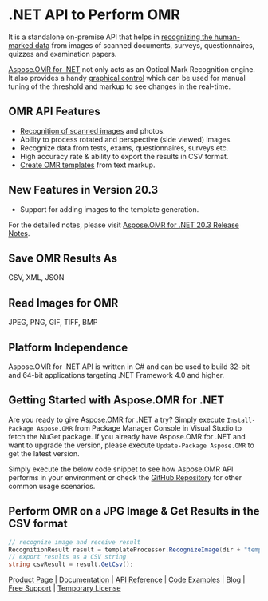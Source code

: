 # .NET API to Perform OMR

It is a standalone on-premise API that helps in [recognizing the human-marked data](https://docs.aspose.com/display/omrnet/Perform+OMR+on+Images) from images of scanned documents, surveys, questionnaires, quizzes and examination papers.

[Aspose.OMR for .NET](https://products.aspose.com/omr/net) not only acts as an Optical Mark Recognition engine. It also provides a handy [graphical control](https://docs.aspose.com/display/omrnet/Working+with+Graphical+Control) which can be used for manual tuning of the threshold and markup to see changes in the real-time.

## OMR API Features

- [Recognition of scanned images](https://docs.aspose.com/display/omrnet/Perform+OMR+on+Images) and photos.
- Ability to process rotated and perspective (side viewed) images.
- Recognize data from tests, exams, questionnaires, surveys etc.
- High accuracy rate & ability to export the results in CSV format.
- [Create OMR templates](https://docs.aspose.com/display/omrnet/Create+OMR+Template) from text markup.

## New Features in Version 20.3

- Support for adding images to the template generation.

For the detailed notes, please visit [Aspose.OMR for .NET 20.3 Release Notes](https://docs.aspose.com/display/omrnet/Aspose.OMR+for+.NET+20.3+Release+Notes).

## Save OMR Results As

CSV, XML, JSON

## Read Images for OMR

JPEG, PNG, GIF, TIFF, BMP

## Platform Independence

Aspose.OMR for .NET API is written in C# and can be used to build 32-bit and 64-bit applications targeting .NET Framework 4.0 and higher.

## Getting Started with Aspose.OMR for .NET

Are you ready to give Aspose.OMR for .NET a try? Simply execute `Install-Package Aspose.OMR` from Package Manager Console in Visual Studio to fetch the NuGet package. If you already have Aspose.OMR for .NET and want to upgrade the version, please execute `Update-Package Aspose.OMR` to get the latest version.

Simply execute the below code snippet to see how Aspose.OMR API performs in your environment or check the [GitHub Repository](https://github.com/aspose-omr/Aspose.OMR-for-.NET) for other common usage scenarios. 

## Perform OMR on a JPG Image & Get Results in the CSV format

```csharp
// recognize image and receive result
RecognitionResult result = templateProcessor.RecognizeImage(dir + "template.jpg");
// export results as a CSV string
string csvResult = result.GetCsv();
```

[Product Page](https://products.aspose.com/omr/net) | [Documentation](https://docs.aspose.com/display/omrnet/Home) | [API Reference](https://apireference.aspose.com/net/omr) | [Code Examples](https://github.com/aspose-omr/Aspose.OMR-for-.NET) | [Blog](https://blog.aspose.com/category/omr/) | [Free Support](https://forum.aspose.com/c/omr) |  [Temporary License](https://purchase.aspose.com/temporary-license)
